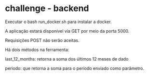 # challenge - backend

Executar o bash run_docker.sh para instalar a docker.

A aplicação estará disponível via GET por meio da porta 5000.

Requisições POST não serão aceitas.

Há dois métodos na ferramenta:

last_12_months: retorna a soma dos últimos 12 meses de dado

periodo: que retorna a soma para o período enviado como parâmetro.




